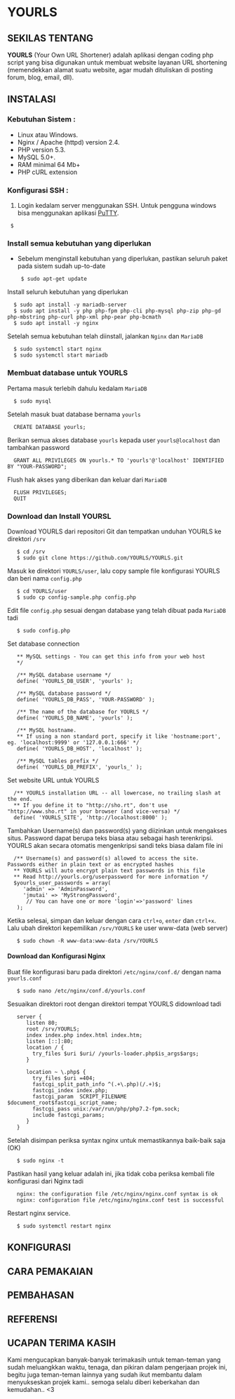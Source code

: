 # YOURLS

## SEKILAS TENTANG
**YOURLS** (Your Own URL Shortener) adalah aplikasi dengan coding php script yang bisa digunakan untuk membuat website layanan URL shortening (memendekkan alamat suatu website, agar mudah dituliskan di posting forum, blog, email, dll). 

## INSTALASI
### Kebutuhan Sistem :
- Linux atau Windows.
- Nginx / Apache (httpd) version 2.4.
- PHP version 5.3.
- MySQL 5.0+.
- RAM minimal 64 Mb+
- PHP cURL extension

### Konfigurasi SSH :
1.  Login kedalam server menggunakan SSH. Untuk pengguna windows bisa menggunakan aplikasi [PuTTY](http://www.putty.org/).
 ```
  $ 
 ```
### Install semua kebutuhan yang diperlukan
- Sebelum menginstall kebutuhan yang diperlukan, pastikan seluruh paket pada sistem sudah up-to-date
  ```
   $ sudo apt-get update
  ```
 
Install seluruh kebutuhan yang diperlukan
 ```
   $ sudo apt install -y mariadb-server
   $ sudo apt install -y php php-fpm php-cli php-mysql php-zip php-gd php-mbstring php-curl php-xml php-pear php-bcmath
   $ sudo apt install -y nginx
 ```
Setelah semua kebutuhan telah diinstall, jalankan `Nginx` dan `MariaDB`
 ```
   $ sudo systemctl start nginx
   $ sudo systemctl start mariadb
 ```
### Membuat database untuk YOURLS
Pertama masuk terlebih dahulu kedalam `MariaDB`
 ```
   $ sudo mysql
 ```
 
Setelah masuk buat database bernama `yourls`
 ```
   CREATE DATABASE yourls;
 ```
Berikan semua akses database `yourls` kepada user `yourls@localhost` dan tambahkan password
 ```
   GRANT ALL PRIVILEGES ON yourls.* TO 'yourls'@'localhost' IDENTIFIED BY "YOUR-PASSWORD";
 ```
 
Flush hak akses yang diberikan dan keluar dari `MariaDB`
 ```
   FLUSH PRIVILEGES;
   QUIT
 ```
 
### Download dan Install YOURSL
Download YOURLS dari repositori Git dan tempatkan unduhan YOURLS ke direktori `/srv` 
```
   $ cd /srv
   $ sudo git clone https://github.com/YOURLS/YOURLS.git
```
Masuk ke direktori `YOURLS/user`, lalu copy sample file konfigurasi YOURLS dan beri nama `config.php`
```
   $ cd YOURLS/user
   $ sudo cp config-sample.php config.php
```
Edit file `config.php` sesuai dengan database yang telah dibuat pada `MariaDB` tadi 
```
   $ sudo config.php
```
Set database connection 
```
   ** MySQL settings - You can get this info from your web host
   */
   
   /** MySQL database username */
   define( 'YOURLS_DB_USER', 'yourls' );
   
   /** MySQL database password */
   define( 'YOURLS_DB_PASS', 'YOUR-PASSWORD' );
   
   /** The name of the database for YOURLS */
   define( 'YOURLS_DB_NAME', 'yourls' );
   
   /** MySQL hostname.
   ** If using a non standard port, specify it like 'hostname:port', eg. 'localhost:9999' or '127.0.0.1:666' */
   define( 'YOURLS_DB_HOST', 'localhost' );
   
   /** MySQL tables prefix */                                                                                       
   define( 'YOURLS_DB_PREFIX', 'yourls_' ); 
```
Set website URL untuk YOURLS
 ```
   /** YOURLS installation URL -- all lowercase, no trailing slash at the end.
   ** If you define it to "http://sho.rt", don't use "http://www.sho.rt" in your browser (and vice-versa) */
   define( 'YOURLS_SITE', 'http://localhost:8000' );
 ```
Tambahkan Username(s) dan password(s) yang diizinkan untuk mengakses situs. Password dapat berupa teks biasa atau sebagai hash terenkripsi. YOURLS akan secara otomatis mengenkripsi sandi teks biasa dalam file ini
 ```
   /** Username(s) and password(s) allowed to access the site. Passwords either in plain text or as encrypted hashes
   ** YOURLS will auto encrypt plain text passwords in this file
   ** Read http://yourls.org/userpassword for more information */
   $yourls_user_passwords = array(
      'admin' => 'AdminPassword',
      'jmutai' => 'MyStrongPassword',
       // You can have one or more 'login'=>'password' lines
    );
 ```
Ketika selesai, simpan dan keluar dengan cara `ctrl+o`, `enter` dan `ctrl+x`. Lalu ubah direktori kepemilikan `/srv/YOURLS` ke user www-data (web server) 
```
   $ sudo chown -R www-data:www-data /srv/YOURLS
```

#### Download dan Konfigurasi Nginx
Buat file konfigurasi baru pada direktori `/etc/nginx/conf.d/` dengan nama `yourls.conf`
```
   $ sudo nano /etc/nginx/conf.d/yourls.conf
```
Sesuaikan direktori root dengan direktori tempat YOURLS didownload tadi
```
   server {
      listen 80;
      root /srv/YOURLS;
      index index.php index.html index.htm;
      listen [::]:80;
      location / {
        try_files $uri $uri/ /yourls-loader.php$is_args$args;
      }

      location ~ \.php$ {
        try_files $uri =404;
        fastcgi_split_path_info ^(.+\.php)(/.+)$;
        fastcgi_index index.php;
        fastcgi_param  SCRIPT_FILENAME  $document_root$fastcgi_script_name;
        fastcgi_pass unix:/var/run/php/php7.2-fpm.sock;
        include fastcgi_params;
      }
   }
```
Setelah disimpan periksa syntax nginx untuk memastikannya baik-baik saja (OK)
```
   $ sudo nginx -t
```
Pastikan hasil yang keluar adalah ini, jika tidak coba periksa kembali file konfigurasi dari Nginx tadi
```
   nginx: the configuration file /etc/nginx/nginx.conf syntax is ok
   nginx: configuration file /etc/nginx/nginx.conf test is successful
```
Restart nginx service.
```
   $ sudo systemctl restart nginx
```

## KONFIGURASI
## CARA PEMAKAIAN
## PEMBAHASAN
## REFERENSI
## UCAPAN TERIMA KASIH

Kami mengucapkan banyak-banyak terimakasih untuk teman-teman yang sudah meluangkkan waktu, tenaga, dan pikiran dalam pengerjaan projek ini, begitu juga teman-teman lainnya yang sudah ikut membantu dalam menyukseskan projek kami.. semoga selalu diberi keberkahan dan kemudahan.. <3
